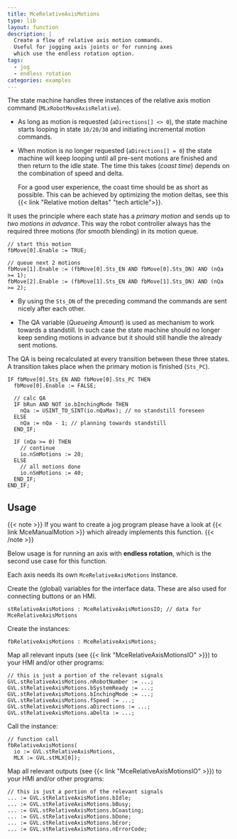 ```yaml
---
title: MceRelativeAxisMotions
type: lib
layout: function
description: |
  Create a flow of relative axis motion commands.
  Useful for jogging axis joints or for running axes
  which use the endless rotation option.
tags:
  - jog
  - endless rotation
categories: examples
---
```


The state machine handles three instances of the relative
axis motion command (`MLxRobotMoveAxisRelative`).

- As long as motion is requested (`aDirections[] <> 0`), the state machine starts
  looping in state `10/20/30` and initiating incremental motion commands.
- When motion is no longer requested (`aDirections[] = 0`) the state machine
  will keep looping until all pre-sent motions are finished and then return to
  the idle state.
  The time this takes (*coast time*) depends on the combination of speed
  and delta.

  For a good user experience, the coast time should be as short as possible.
  This can be achieved by optimizing the motion deltas, see this
  {{< link "Relative motion deltas" "tech article">}}.

It uses the principle where each state has a *primary motion* and sends up to
*two motions in advance*.
This way the robot controller always has the required three motions (for
smooth blending) in its motion queue.

```iecst
// start this motion
fbMove[0].Enable := TRUE;

// queue next 2 motions
fbMove[1].Enable := (fbMove[0].Sts_EN AND fbMove[0].Sts_DN) AND (nQa >= 1);
fbMove[2].Enable := (fbMove[1].Sts_EN AND fbMove[1].Sts_DN) AND (nQa >= 2);
```

- By using the `Sts_DN` of the preceding command the commands are
  sent nicely after each other.

- The QA variable (*Queueing Amount*) is used as mechanism to work towards
  a standstill.
  In such case the state machine should no longer keep sending motions in
  advance but it should still handle the already sent motions.

The QA is being recalculated at every transition between these three states.
A transition takes place when the primary motion is finished (`Sts_PC`).

```iecst
IF fbMove[0].Sts_EN AND fbMove[0].Sts_PC THEN
  fbMove[0].Enable := FALSE;

  // calc QA
  IF bRun AND NOT io.bInchingMode THEN
    nQa := USINT_TO_SINT(io.nQaMax); // no standstill foreseen
  ELSE
    nQa := nQa - 1; // planning towards standstill
  END_IF;

  IF (nQa >= 0) THEN
    // continue
    io.nSmMotions := 20;
  ELSE
    // all motions done
    io.nSmMotions := 40;
  END_IF;
END_IF;
```

## Usage

{{< note >}}
If you want to create a jog program please have a look at
{{< link MceManualMotion >}} which already implements this function.
{{< /note >}}

Below usage is for running an axis with **endless rotation**, which is the
second use case for this function.

Each axis needs its own `MceRelativeAxisMotions` instance.

Create the (global) variables for the interface data.
These are also used for connecting buttons or an HMI.

```iecst
stRelativeAxisMotions : MceRelativeAxisMotionsIO; // data for MceRelativeAxisMotions
```

Create the instances:

```iecst
fbRelativeAxisMotions : MceRelativeAxisMotions;
```

Map all relevant inputs (see {{< link "MceRelativeAxisMotionsIO" >}})
to your HMI and/or other programs:

```iecst
// this is just a portion of the relevant signals
GVL.stRelativeAxisMotions.nRobotNumber := ...;
GVL.stRelativeAxisMotions.bSystemReady := ...;
GVL.stRelativeAxisMotions.bInchingMode := ...;
GVL.stRelativeAxisMotions.fSpeed := ...;
GVL.stRelativeAxisMotions.aDirections := ...;
GVL.stRelativeAxisMotions.aDelta := ...;
```

Call the instance:

```iecst
// function call
fbRelativeAxisMotions(
  io := GVL.stRelativeAxisMotions,
  MLX := GVL.stMLX[0]);
```

Map all relevant outputs (see {{< link "MceRelativeAxisMotionsIO" >}})
to your HMI and/or other programs:

```iecst
// this is just a portion of the relevant signals
... := GVL.stRelativeAxisMotions.bIdle;
... := GVL.stRelativeAxisMotions.bBusy;
... := GVL.stRelativeAxisMotions.bCoasting;
... := GVL.stRelativeAxisMotions.bDone;
... := GVL.stRelativeAxisMotions.bEror;
... := GVL.stRelativeAxisMotions.nErrorCode;
```
